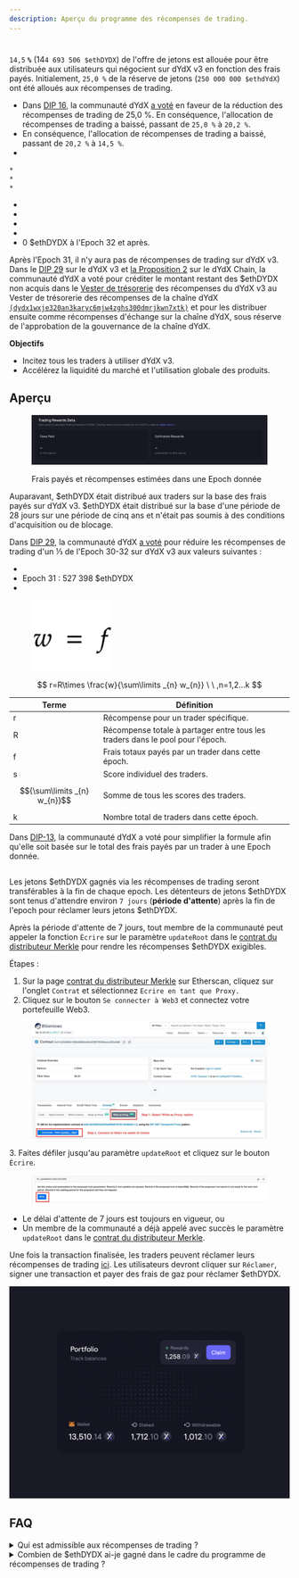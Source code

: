 ```yaml
---
description: Aperçu du programme des récompenses de trading.
---
```


#

`14,5` **`%`** (14`4 693 506 $ethDYDX`) de l'offre de jetons est allouée pour être distribuée aux utilisateurs qui négocient sur dYdX v3 en fonction des frais payés. Initialement, `25,0 %` de la réserve de jetons (`250 000 000 $ethdYdX`) ont été alloués aux récompenses de trading.

* Dans [DIP 16](https://github.com/dydxfoundation/dip/blob/master/content/dips/DIP-16.md), la communauté dYdX [a voté](https://dydx.community/dashboard/proposal/8) en faveur de la réduction des récompenses de trading de 25,0 %. En conséquence, l'allocation de récompenses de trading a baissé, passant de `25,0 %` à `20,2 %`.
* En conséquence, l'allocation de récompenses de trading a baissé, passant de `20,2 %` à `14,5 %`.
*   

    *
    *
    *

    



*
*
*
*
* 0 $ethDYDX à l'Epoch 32 et après.

Après l'Epoch 31, il n'y aura pas de récompenses de trading sur dYdX v3. Dans le [DIP 29](https://dydx.community/dashboard/proposal/16) sur le dYdX v3 et [la Proposition 2](https://www.mintscan.io/dydx/proposals/2) sur le dYdX Chain, la communauté dYdX a voté pour créditer le montant restant des $ethDYDX non acquis dans le [Vester de trésorerie](https://etherscan.io/address/0xb9431e19b29b952d9358025f680077c3fd37292f) des récompenses du dYdX v3 au Vester de trésorerie des récompenses de la chaîne dYdX [`(dydx1wxje320an3karyc6mjw4zghs300dmrjkwn7xtk)`](https://www.mintscan.io/dydx/address/dydx1wxje320an3karyc6mjw4zghs300dmrjkwn7xtk) et pour les distribuer ensuite comme récompenses d'échange sur la chaîne dYdX, sous réserve de l'approbation de la gouvernance de la chaîne dYdX.

**Objectifs**

* Incitez tous les traders à utiliser dYdX v3.
* Accélérez la liquidité du marché et l'utilisation globale des produits.

## **Aperçu**

<figure><img src="../.gitbook/assets/1-fees-paid-estimated-rewards.png" alt=""><figcaption><p>Frais payés et récompenses estimées dans une Epoch donnée</p></figcaption></figure>

Auparavant, $ethDYDX était distribué aux traders sur la base des frais payés sur dYdX v3. $ethDYDX était distribué sur la base d'une période de 28 jours sur une période de cinq ans et n'était pas soumis à des conditions d'acquisition ou de blocage.

Dans [DIP 29](https://dydx.community/dashboard/proposal/16), la communauté dYdX [a voté](https://dydx.community/dashboard/proposal/16) pour réduire les récompenses de trading d'un ⅓ de l'Epoch 30-32 sur dYdX v3 aux valeurs suivantes :

*
* Epoch 31 : 527 398 $ethDYDX
*



<figure><img src="../.gitbook/assets/1-trading-rewards-formula-new.png" alt=""><figcaption></figcaption></figure>

$$ r=R\times \frac{w}{\sum\limits _{n} w_{n}} \ \ ,n=1,2...k $$

| Terme | Définition |
| ---------------------------- | ----------------------------------------------------------------------- |
| r | Récompense pour un trader spécifique. |
| R | Récompense totale à partager entre tous les traders dans le pool pour l'époch. |
| f | Frais totaux payés par un trader dans cette époch. |
| s | Score individuel des traders. |
| $${\sum\limits _{n} w_{n}}$$ | Somme de tous les scores des traders. |
| k | Nombre total de traders dans cette époch. |

Dans [DIP-13](https://github.com/dydxfoundation/dip/blob/master/content/dips/DIP-13.md), la communauté dYdX a voté pour simplifier la formule afin qu'elle soit basée sur le total des frais payés par un trader à une Epoch donnée.

##

Les jetons $ethDYDX gagnés via les récompenses de trading seront transférables à la fin de chaque epoch. Les détenteurs de jetons $ethDYDX sont tenus d'attendre environ `7 jours` (**période d'attente**) après la fin de l'epoch pour réclamer leurs jetons $ethDYDX.

Après la période d'attente de 7 jours, tout membre de la communauté peut appeler la fonction `Écrire` sur le paramètre `updateRoot` dans le [contrat du distributeur Merkle](https://etherscan.io/address/0x01d3348601968ab85b4bb028979006eac235a588#writeProxyContract) pour rendre les récompenses $ethDYDX exigibles.

Étapes :

1. Sur la page [contrat du distributeur Merkle](https://etherscan.io/address/0x01d3348601968ab85b4bb028979006eac235a588#writeProxyContract) sur Etherscan, cliquez sur l'onglet `Contrat` et sélectionnez `Ecrire en tant que Proxy.`
2. Cliquez sur le bouton `Se connecter à Web3` et connectez votre portefeuille Web3.

<figure><img src="../.gitbook/assets/merkle-distributor-contract.jpeg" alt=""><figcaption></figcaption></figure>

3\. Faites défiler jusqu'au paramètre `updateRoot` et cliquez sur le bouton `Écrire`.

<figure><img src="../.gitbook/assets/updateRoot-claiming.jpeg" alt=""><figcaption></figcaption></figure>



* Le délai d'attente de 7 jours est toujours en vigueur, ou
* Un membre de la communauté a déjà appelé avec succès le paramètre `updateRoot` dans le [contrat du distributeur Merkle](https://etherscan.io/address/0x01d3348601968ab85b4bb028979006eac235a588#writeProxyContract).

Une fois la transaction finalisée, les traders peuvent réclamer leurs récompenses de trading [ici](https://dydx.community/dashboard). Les utilisateurs devront cliquer sur `Réclamer`, signer une transaction et payer des frais de gaz pour réclamer $ethDYDX.

![Aperçu du portefeuille des récompenses](../.gitbook/assets/1-portfolio-overview-rewards.png)

## FAQ

<details>

<summary>Qui est admissible aux récompenses de trading ?</summary>

Tous les traders de dYdX v3 pouvaient recevoir des $ethDYDX en guise de récompense.

dYdX v3 n'est pas disponible pour les traders aux États-Unis ou dans les territoires restreints, tels que définis dans les [conditions d'utilisation](https://dydx.exchange/terms) de dYdX Trading Inc.

</details>

<details>

<summary>Combien de $ethDYDX ai-je gagné dans le cadre du programme de récompenses de trading ?</summary>

À l'époch actuelle, les utilisateurs peuvent voir les frais payés et les récompenses de trading estimées sur [**trade.dydx.exchange/portfolio/rewards**](https://trade.dydx.exchange/portfolio/rewards) où les données de trading des utilisateurs existent.

Les récompenses des Epochs passées peuvent être consultées sur [**dydx.community/history/rewards**](https://dydx.community/history/rewards)**.**

</details>
